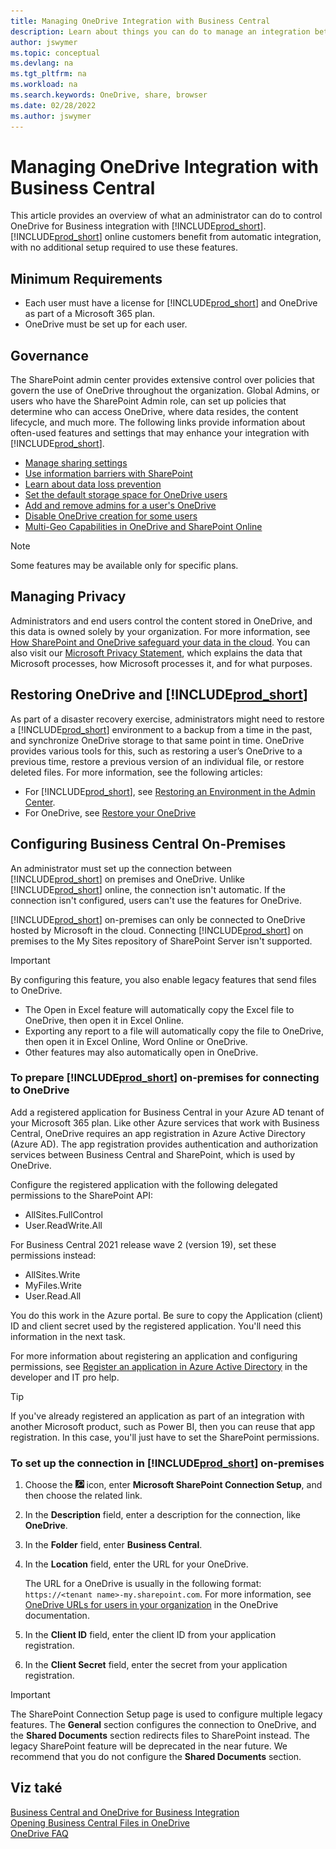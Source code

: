 ```yaml
---
title: Managing OneDrive Integration with Business Central
description: Learn about things you can do to manage an integration between Business Central and OneDrive for Business.
author: jswymer
ms.topic: conceptual
ms.devlang: na
ms.tgt_pltfrm: na
ms.workload: na
ms.search.keywords: OneDrive, share, browser
ms.date: 02/28/2022
ms.author: jswymer
---
```

# Managing OneDrive Integration with Business Central

This article provides an overview of what an administrator can do to control OneDrive for Business integration with [!INCLUDE[prod_short](includes/prod_short.md)]. [!INCLUDE[prod_short](includes/prod_short.md)] online customers benefit from automatic integration, with no additional setup required to use these features.

## Minimum Requirements

* Each user must have a license for [!INCLUDE[prod_short](includes/prod_short.md)] and OneDrive as part of a Microsoft 365 plan.
* OneDrive must be set up for each user.

## Governance

The SharePoint admin center provides extensive control over policies that govern the use of OneDrive throughout the organization. Global Admins, or users who have the SharePoint Admin role, can set up policies that determine who can access OneDrive, where data resides, the content lifecycle, and much more. The following links provide information about often-used features and settings that may enhance your integration with [!INCLUDE[prod_short](includes/prod_short.md)].

* [Manage sharing settings](/sharepoint/turn-external-sharing-on-or-off)
* [Use information barriers with SharePoint](/sharepoint/information-barriers)
* [Learn about data loss prevention](/microsoft-365/compliance/dlp-learn-about-dlp)
* [Set the default storage space for OneDrive users](/onedrive/set-default-storage-space)
* [Add and remove admins for a user's OneDrive](/sharepoint/manage-user-profiles#add-and-remove-admins-for-a-users-onedrive)
* [Disable OneDrive creation for some users](/sharepoint/manage-user-profiles#disable-onedrive-creation-for-some-users)
* [Multi-Geo Capabilities in OneDrive and SharePoint Online](/microsoft-365/enterprise/multi-geo-capabilities-in-onedrive-and-sharepoint-online-in-microsoft-365)

> [!NOTE]
> Some features may be available only for specific plans.

## Managing Privacy

Administrators and end users control the content stored in OneDrive, and this data is owned solely by your organization. For more information, see [How SharePoint and OneDrive safeguard your data in the cloud](/sharepoint/safeguarding-your-data). You can also visit our [Microsoft Privacy Statement](https://privacy.microsoft.com/en-us/privacystatement), which explains the data that Microsoft processes, how Microsoft processes it, and for what purposes.

## Restoring OneDrive and [!INCLUDE[prod_short](includes/prod_short.md)]

As part of a disaster recovery exercise, administrators might need to restore a [!INCLUDE[prod_short](includes/prod_short.md)] environment to a backup from a time in the past, and synchronize OneDrive storage to that same point in time. OneDrive provides various tools for this, such as restoring a user’s OneDrive to a previous time, restore a previous version of an individual file, or restore deleted files. For more information, see the following articles:

* For [!INCLUDE[prod_short](includes/prod_short.md)], see [Restoring an Environment in the Admin Center](/dynamics365/business-central/dev-itpro/administration/tenant-admin-center-backup-restore).
* For OneDrive, see [Restore your OneDrive](https://support.microsoft.com/en-us/office/restore-your-onedrive-fa231298-759d-41cf-bcd0-25ac53eb8a15?ui=en-us&rs=en-us&ad=us)

## Configuring Business Central On-Premises

An administrator must set up the connection between [!INCLUDE[prod_short](includes/prod_short.md)] on premises and OneDrive. Unlike [!INCLUDE[prod_short](includes/prod_short.md)] online, the connection isn't automatic. If the connection isn't configured, users can't use the features for OneDrive.

[!INCLUDE[prod_short](includes/prod_short.md)] on-premises can only be connected to OneDrive hosted by Microsoft in the cloud. Connecting [!INCLUDE[prod_short](includes/prod_short.md)] on premises to the My Sites repository of SharePoint Server isn't supported.

> [!IMPORTANT]
> By configuring this feature, you also enable legacy features that send files to OneDrive.
>
> * The Open in Excel feature will automatically copy the Excel file to OneDrive, then open it in Excel Online.
> * Exporting any report to a file will automatically copy the file to OneDrive, then open it in Excel Online, Word Online or OneDrive.
> * Other features may also automatically open in OneDrive.

### To prepare [!INCLUDE[prod_short](includes/prod_short.md)] on-premises for connecting to OneDrive

<!-- 
1. For the best experience Configure Azure Active Directory (AD) authentication.

   For more information, see [Authenticating Business Central Users with Azure Active Directory](/dynamics365/business-central/dev-itpro/administration/authenticating-users-with-azure-active-directory)-->

Add a registered application for Business Central in your Azure AD tenant of your Microsoft 365 plan. Like other Azure services that work with Business Central, OneDrive requires an app registration in Azure Active Directory (Azure AD). The app registration provides authentication and authorization services between Business Central and SharePoint, which is used by OneDrive.

Configure the registered application with the following delegated permissions to the SharePoint API:

- AllSites.FullControl
- User.ReadWrite.All

For Business Central 2021 release wave 2 (version 19), set these permissions instead:

- AllSites.Write
- MyFiles.Write
- User.Read.All

You do this work in the Azure portal. Be sure to copy the Application (client) ID and client secret used by the registered application. You'll need this information in the next task.

For more information about registering an application and configuring permissions, see [Register an application in Azure Active Directory](/dynamics365/business-central/dev-itpro/administration/register-app-azure#register-an-application-in-azure-active-directory) in the developer and IT pro help.

> [!TIP]
> If you've already registered an application as part of an integration with another Microsoft product, such as Power BI, then you can reuse that app registration. In this case, you'll just have to set the SharePoint permissions.

### To set up the connection in [!INCLUDE[prod_short](includes/prod_short.md)] on-premises

<!--
> [!NOTE]
> This requires the following types of authentication credentials:
>
> * Windows
> * NavUserPassword
> * Azure Active Directory
-->
1. Choose the ![Lightbulb that opens the Tell Me feature.](media/ui-search/search_small.png "Tell me what you want to do") icon, enter **Microsoft SharePoint Connection Setup**, and then choose the related link.
2. In the **Description** field, enter a description for the connection, like **OneDrive**.
3. In the **Folder** field, enter **Business Central**.
4. In the **Location** field, enter the URL for your OneDrive.

   The URL for a OneDrive is usually in the following format: `https://<tenant name>-my.sharepoint.com`. For more information, see [OneDrive URLs for users in your organization](/onedrive/list-onedrive-urls) in the OneDrive documentation.
5. In the **Client ID** field, enter the client ID from your application registration.
6. In the **Client Secret** field, enter the secret from your application registration.
   <!-- 
      For information about how to find the URLs, see the following:
      * [How to find your SharePoint server URL]
      * [How to find your OneDrive URL]-->

> [!IMPORTANT]
> The SharePoint Connection Setup page is used to configure multiple legacy features. The **General** section configures the connection to OneDrive, and the **Shared Documents** section redirects files to SharePoint instead. The legacy SharePoint feature will be deprecated in the near future. We recommend that you do not configure the **Shared Documents** section.

## Viz také
[Business Central and OneDrive for Business Integration](across-onedrive-overview.md)  
[Opening Business Central Files in OneDrive](across-share-onedrive.md)  
[OneDrive FAQ](admin-onedrive-faq.md)

